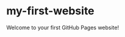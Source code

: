 <!DOCTYPE html>

<html>
<head>
  <meta http-equiv="Content-Type" content="text/html; charset=utf-8"/>
</head>

<body>
<h1>my-first-website</h1>
<!-- Change this code here by copy and pasting your template on line 15 -->
<p>Welcome to your first GitHub Pages website!</p>

</body>
</html>
